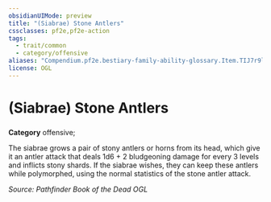 ```yaml
---
obsidianUIMode: preview
title: "(Siabrae) Stone Antlers"
cssclasses: pf2e,pf2e-action
tags:
  - trait/common
  - category/offensive
aliases: "Compendium.pf2e.bestiary-family-ability-glossary.Item.TIJ7r9lXvNYSIMLI"
license: OGL
---
```

# (Siabrae) Stone Antlers

### 

**Category** offensive; 




The siabrae grows a pair of stony antlers or horns from its head, which give it an antler attack that deals 1d6 + 2 bludgeoning damage for every 3 levels and inflicts stony shards. If the siabrae wishes, they can keep these antlers while polymorphed, using the normal statistics of the stone antler attack.

*Source: Pathfinder Book of the Dead*
*OGL*